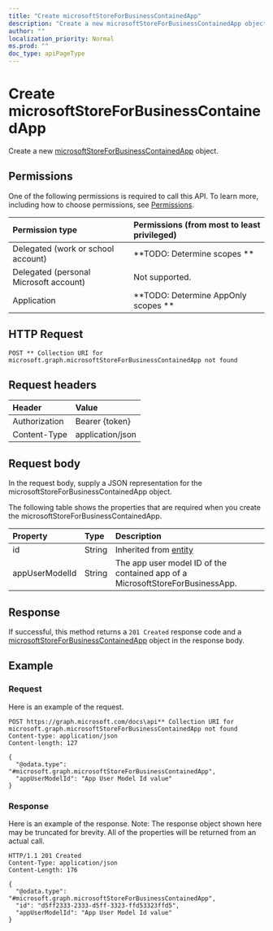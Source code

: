 ```yaml
---
title: "Create microsoftStoreForBusinessContainedApp"
description: "Create a new microsoftStoreForBusinessContainedApp object."
author: ""
localization_priority: Normal
ms.prod: ""
doc_type: apiPageType
---
```


# Create microsoftStoreForBusinessContainedApp

Create a new [microsoftStoreForBusinessContainedApp](../resources/microsoftstoreforbusinesscontainedapp.md) object.

## Permissions
One of the following permissions is required to call this API. To learn more, including how to choose permissions, see [Permissions](/concepts/permissions-reference.md).

|Permission type|Permissions (from most to least privileged)|
|:---|:---|
|Delegated (work or school account)|**TODO: Determine scopes **|
|Delegated (personal Microsoft account)|Not supported.|
|Application|**TODO: Determine AppOnly scopes **|

## HTTP Request
<!-- {
  "blockType": "ignored"
}
-->
``` http
POST ** Collection URI for microsoft.graph.microsoftStoreForBusinessContainedApp not found
```

## Request headers
|Header|Value|
|:---|:---|
|Authorization|Bearer {token}|
|Content-Type|application/json|

## Request body
In the request body, supply a JSON representation for the microsoftStoreForBusinessContainedApp object.

The following table shows the properties that are required when you create the microsoftStoreForBusinessContainedApp.

|Property|Type|Description|
|:---|:---|:---|
|id|String| Inherited from [entity](../resources/entity.md)|
|appUserModelId|String|The app user model ID of the contained app of a MicrosoftStoreForBusinessApp.|



## Response
If successful, this method returns a `201 Created` response code and a [microsoftStoreForBusinessContainedApp](../resources/microsoftstoreforbusinesscontainedapp.md) object in the response body.

## Example

### Request
Here is an example of the request.
<!-- {
  "blockType": "request",
  "name": "create_microsoftstoreforbusinesscontainedapp_from_"
}
-->
``` http
POST https://graph.microsoft.com/docs\api** Collection URI for microsoft.graph.microsoftStoreForBusinessContainedApp not found
Content-type: application/json
Content-length: 127

{
  "@odata.type": "#microsoft.graph.microsoftStoreForBusinessContainedApp",
  "appUserModelId": "App User Model Id value"
}
```

### Response
Here is an example of the response. Note: The response object shown here may be truncated for brevity. All of the properties will be returned from an actual call.
<!-- {
  "blockType": "response",
  "truncated": true,
  "@odata.type": "microsoft.graph.microsoftstoreforbusinesscontainedapp"
}
-->
``` http
HTTP/1.1 201 Created
Content-Type: application/json
Content-Length: 176

{
  "@odata.type": "#microsoft.graph.microsoftStoreForBusinessContainedApp",
  "id": "d5ff2333-2333-d5ff-3323-ffd53323ffd5",
  "appUserModelId": "App User Model Id value"
}
```

